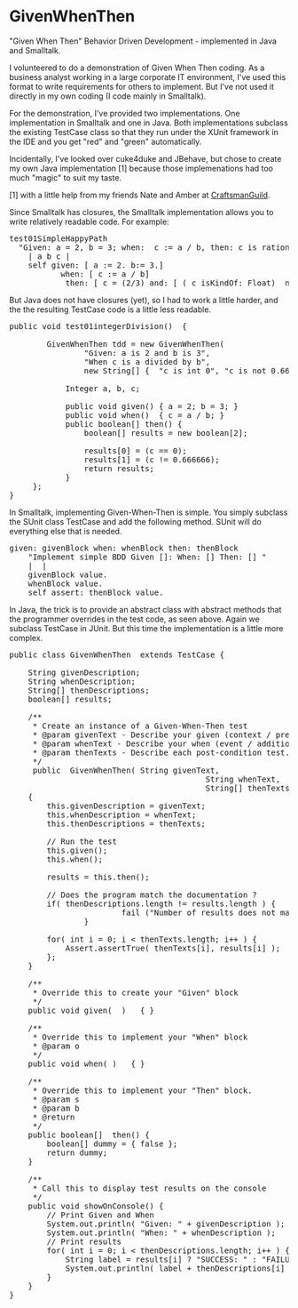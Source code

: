 GivenWhenThen
=============

"Given When Then" Behavior Driven Development - implemented in Java and Smalltalk.

I volunteered to do a demonstration of Given When Then coding.
As a business analyst working in a large corporate IT environment, 
I've used this format to write requirements for others to implement.
But I've not used it directly in my own coding (I code mainly in Smalltalk).

For the demonstration, I've provided two implementations.
One implementation in Smalltalk and one in Java.
Both implementations subclass the existing TestCase class
so that they run under the XUnit framework in the IDE
and you get "red" and "green" automatically.

Incidentally, I've looked over cuke4duke and JBehave,
but chose to create my own Java implementation [1]
because those implemenations had too much "magic"
to suit my taste.

[1] with a little help from my friends Nate and Amber at 
<a href="https://twitter.com/#!/CraftsmanGuild"> CraftsmanGuild</a>.

Since Smalltalk has closures, 
the Smalltalk implementation allows you to write relatively readable code.
For example:
<pre>
test01SimpleHappyPath
  "Given: a = 2, b = 3; when:  c := a / b, then: c is rational number 2/3, c is not a float"
	| a b c |
	self given: [ a := 2. b:= 3.] 
	       when: [ c := a / b] 
	        then: [ c = (2/3) and: [ ( c isKindOf: Float)  not] ].
</pre>

But Java does not have closures (yet), 
so I had to work a little harder,
and the the resulting TestCase code is a little less readable.

<pre>
public void test01integerDivision()  {
  			
		GivenWhenThen tdd = new GivenWhenThen(
				"Given: a is 2 and b is 3", 
				"When c is a divided by b", 
				new String[] {  "c is int 0", "c is not 0.6666" } )   {
        
			Integer a, b, c;
			
			public void given() { a = 2; b = 3; }
			public void when()  { c = a / b; }	
			public boolean[] then() {
				boolean[] results = new boolean[2];
				
				results[0] = (c == 0);
				results[1] = (c != 0.666666);
				return results;	
			}	
	 };
}
</pre>

In Smalltalk, implementing Given-When-Then is simple.
You simply subclass the SUnit class TestCase and add the following method.
SUnit will do everything else that is needed.
<pre>
given: givenBlock when: whenBlock then: thenBlock
	"Implement simple BDD Given []: When: [] Then: [] "
	|  |
	givenBlock value.
	whenBlock value.
	self assert: thenBlock value.
</pre>

In Java, the trick is to provide an abstract class 
with abstract methods that the programmer overrides in the test code, 
as seen above.
Again we subclass TestCase in JUnit.
But this time the implementation is a little more complex.
<pre>
public class GivenWhenThen  extends TestCase {
	
	String givenDescription;
	String whenDescription;
	String[] thenDescriptions;
	boolean[] results;
	
	/**
	 * Create an instance of a Given-When-Then test
	 * @param givenText - Describe your given (context / precondition state) in  English.
	 * @param whenText - Describe your when (event / additional precondition).
	 * @param thenTexts - Describe each post-condition test.  (Match to results from then() method call.)
	 */
	 public  GivenWhenThen( String givenText, 
			                              String whenText, 
			                              String[] thenTexts ) 
	{		
		this.givenDescription = givenText;
		this.whenDescription = whenText;
		this.thenDescriptions = thenTexts;
		
		// Run the test
		this.given();
		this.when();
		
		results = this.then();
		
		// Does the program match the documentation ?
		if( thenDescriptions.length != results.length ) { 
                        fail ("Number of results does not match descriptions."); 
                }
		
		for( int i = 0; i < thenTexts.length; i++ ) {
			Assert.assertTrue( thenTexts[i], results[i] );
		};
	}
	
	/**
	 * Override this to create your "Given" block
	 */
	public void given(  )   { }
	
	/**
	 * Override this to implement your "When" block
	 * @param o
	 */
	public void when( )   { }
	
	/**
	 * Override this to implement your "Then" block.
	 * @param s
	 * @param b
	 * @return
	 */
	public boolean[]  then() {
		boolean[] dummy = { false };
		return dummy;
	}

	/**
	 * Call this to display test results on the console
	 */
	public void showOnConsole() {
		// Print Given and When
		System.out.println( "Given: " + givenDescription );
		System.out.println( "When: " + whenDescription );		
		// Print results
		for( int i = 0; i < thenDescriptions.length; i++ ) {
			String label = results[i] ? "SUCCESS: " : "FAILURE: ";
			System.out.println( label + thenDescriptions[i] );
		}
	}
}
</pre>